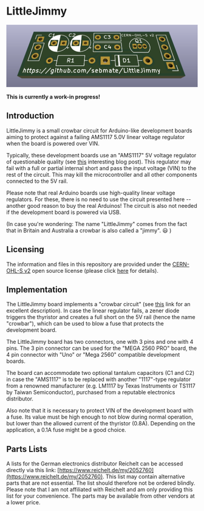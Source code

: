 # LittleJimmy

![LittleJimmy Rendering](images/LittleJimmy.png)

**This is currently a work-in progress!**

## Introduction

LittleJimmy is a small crowbar circuit for Arduino-like development boards aiming to protect against a failing AMS1117 5.0V linear voltage regulator when the board is powered over VIN. 

Typically, these development boards use an "AMS1117" 5V voltage regulator of questionable quality (see [this](https://goughlui.com/2021/03/27/note-linear-regulator-woes-when-is-an-ams1117-not-an-ams1117) interesting blog post). This regulator may fail with a full or partial internal short and pass the input voltage (VIN) to the rest of the circuit. This may kill the microcontroller and all other components connected to the 5V rail.

Please note that real Arduino boards use high-quality linear voltage regulators. For these, there is no need to use the circuit presented here -- another good reason to buy the real Arduinos! The circuit is also not needed if the development board is powered via USB.

(In case you're wondering: The name "LittleJimmy" comes from the fact that in Britain and Australia a crowbar is also called a "jimmy". :smiley: )

## Licensing

The information and files in this repository are provided under the [CERN-OHL-S v2](cern_ohl_s_v2.txt) open source license (please click [here](https://ohwr.org/project/cernohl/wikis/Documents/CERN-OHL-version-2) for details).

## Implementation

The LittleJimmy board implements a "crowbar circuit" (see [this](https://circuitdigest.com/electronic-circuits/crowbar-circuit-diagram) link for an excellent description). In case the linear regulator fails, a zener diode triggers the thyristor and creates a full short on the 5V rail (hence the name "crowbar"), which can be used to blow a fuse that protects the development board.

The LittleJimmy board has two connectors, one with 3 pins and one with 4 pins. The 3 pin connector can be used for the "MEGA 2560 PRO" board, the 4 pin connector with "Uno" or "Mega 2560" compatible development boards.

The board can accommodate two optional tantalum capacitors (C1 and C2) in case the "AMS1117" is to be replaced with another "1117"-type regulator from a renowned manufacturer (e.g. LM1117 by Texas Instruments or TS1117 by Taiwan Semiconductor), purchased from a reputable electronics distributor.

Also note that it is necessary to protect VIN of the development board with a fuse. Its value must be high enough to not blow during normal operation, but lower than the allowed current of the thyristor (0.8A). Depending on the application, a 0.1A fuse might be a good choice.

## Parts Lists

A lists for the German electronics distributor Reichelt can be accessed directly via this link: [https://www.reichelt.de/my/2052760](https://www.reichelt.de/my/2052760). This list may contain alternative parts that are not essential. The list should therefore not be ordered blindly. Please note that I am not affiliated with Reichelt and am only providing this list for your convenience. The parts may be available from other vendors at a lower price.

